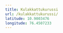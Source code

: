 ```yaml
---
title: Kulakkattukurussi
url: /kulakkattukurussi/
latitude: 10.9003476
longitude: 76.4507233
---
```

